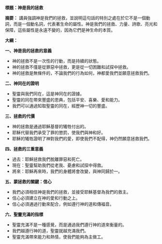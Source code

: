 **標題：神是我的拯救**

**摘要：**
講員強調神是我們的拯救，並說明這句話的特別之處在於它不是一個動詞，而是一個動名詞，代表著生命的屬性。神是我們的拯救、力量、詩歌、亮光和保障，這些屬性是永遠不變的，因為它們是神生命的本質。

**大綱：**

**一、神是我的拯救的意義**
* 神的拯救不是一次性的行動，而是持續的狀態。
* 神的拯救不僅是從罪惡中拯救，更是從一切困難和試探中拯救。
* 神的拯救是無條件的，不論我們的行為如何，神都愛我們並願意拯救我們。

**二、神同在的證明**
* 聖靈與我們同在，這是神同在的證據。
* 聖靈的同在帶來豐盛的恩典，包括平安、喜樂、愛和能力。
* 我們可以通過知取聖靈的同在，經歷神一切的豐盛。

**三、拯救的代價**
* 神的拯救是通過耶穌基督的犧牲付出的。
* 耶穌代替我們承受了罪的懲罰，使我們與神和好。
* 耶穌的犧牲證明了神對我們的愛，即使我們不配得，神仍然願意拯救我們。

**四、拯救的三重意義**
* 過去：耶穌拯救我們脫離罪惡和死亡。
* 現在：聖靈幫助我們從老我、憂慮和試探中得救。
* 將來：耶穌再來時，我們的身體將會改變，與神同歸於一。

**五、蒙拯救的關鍵：信心**
* 我們必須相信神是我們的拯救，並接受耶穌基督為我們的救主。
* 信心必須建立在神的愛和行動之上。
* 信心必須通過行動來配合，例如遵行神的道和傳福音。

**六、聖靈充滿的指標**
* 聖靈充滿不是一種感覺，而是通過我們遵行神的道來衡量的。
* 我們越遵行神的道，聖靈就越充滿我們。
* 聖靈充滿帶來能力和熱情，使我們能夠為主做工。